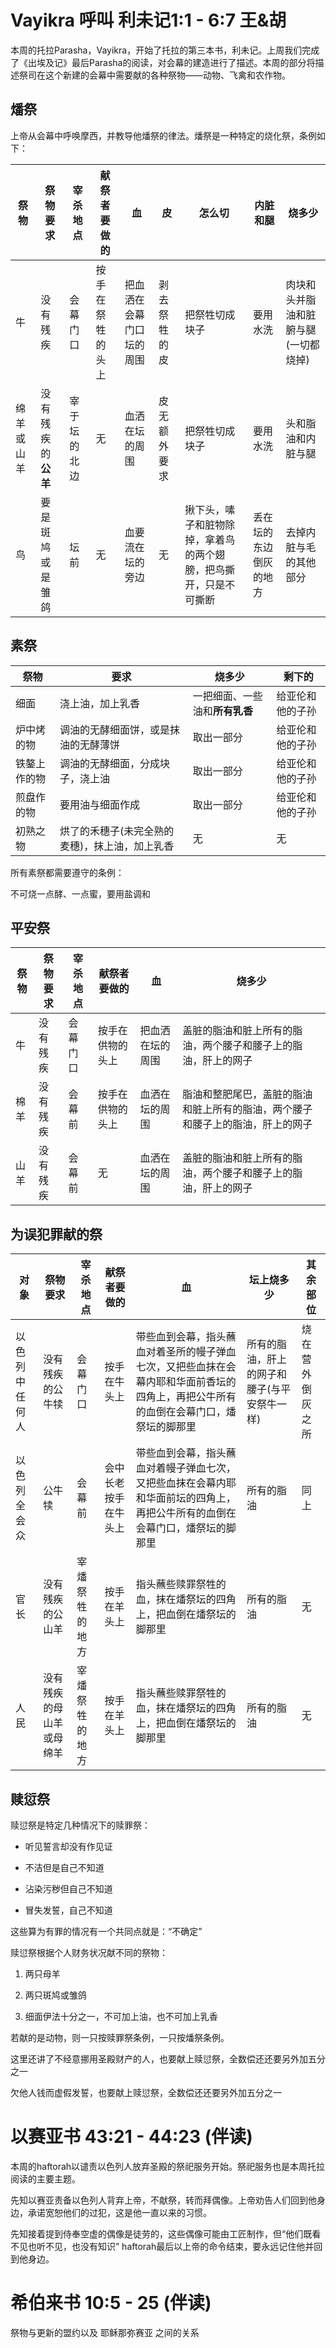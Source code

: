 # Vayikra 呼叫 利未记1:1 - 6:7 王&胡

本周的托拉Parasha，Vayikra，开始了托拉的第三本书，利未记。上周我们完成了《出埃及记》最后Parasha的阅读，对会幕的建造进行了描述。本周的部分将描述祭司在这个新建的会幕中需要献的各种祭物——动物、飞禽和农作物。

## 燔祭

上帝从会幕中呼唤摩西，并教导他燔祭的律法。燔祭是一种特定的烧化祭，条例如下：

祭物 | 祭物要求 | 宰杀地点 | 献祭者要做的 | 血 | 皮 | 怎么切 | 内脏和腿 | 烧多少
---- | ---- | ---- | ---- | ---- | ---- | ---- | ---- | ----
牛 | 没有残疾 | 会幕门口 | 按手在祭牲的头上 | 把血洒在会幕门口坛的周围 | 剥去祭牲的皮 | 把祭牲切成块子 | 要用水洗 | 肉块和头并脂油和脏腑与腿(一切都烧掉)
绵羊或山羊 | 没有残疾的**公羊** | 宰于坛的北边 | 无 | 血洒在坛的周围 | 皮无额外要求| 把祭牲切成块子 | 要用水洗 | 头和脂油和内脏与腿
鸟 | 要是斑鸠或是雏鸽 | 坛前 | 无 | 血要流在坛的旁边 | 无 | 揪下头，嗉子和脏物除掉，拿着鸟的两个翅膀，把鸟撕开，只是不可撕断 | 丢在坛的东边倒灰的地方 | 去掉内脏与毛的其他部分

## 素祭

祭物 | 要求 | 烧多少 | 剩下的
---- | ---- | ---- | ----
细面 | 浇上油，加上乳香 | 一把细面、一些油和**所有乳香** | 给亚伦和他的子孙
炉中烤的物 | 调油的无酵细面饼，或是抹油的无酵薄饼 | 取出一部分 | 给亚伦和他的子孙
铁鏊上作的物 | 调油的无酵细面，分成块子，浇上油 | 取出一部分 | 给亚伦和他的子孙
煎盘作的物 | 要用油与细面作成 | 取出一部分 | 给亚伦和他的子孙
初熟之物 | 烘了的禾穗子(未完全熟的麦穗)，抹上油，加上乳香 | 无 | 无

所有素祭都需要遵守的条例：

不可烧一点酵、一点蜜，要用盐调和

## 平安祭

祭物 | 祭物要求 | 宰杀地点 | 献祭者要做的 | 血 | 烧多少
---- | ---- | ---- | ---- | ---- | ----
牛 | 没有残疾 | 会幕门口 | 按手在供物的头上 | 把血洒在坛的周围 | 盖脏的脂油和脏上所有的脂油，两个腰子和腰子上的脂油，肝上的网子
棉羊 | 没有残疾 | 会幕前 | 按手在供物的头上 | 血洒在坛的周围 | 脂油和整肥尾巴，盖脏的脂油和脏上所有的脂油，两个腰子和腰子上的脂油，肝上的网子
山羊 | 没有残疾 | 会幕前 | 无 | 血洒在坛的周围 | 盖脏的脂油和脏上所有的脂油，两个腰子和腰子上的脂油，肝上的网子

## 为误犯罪献的祭

对象 | 祭物要求 | 宰杀地点 | 献祭者要做的 | 血 | 坛上烧多少 | 其余部位
---- | ---- | ---- | ---- | ---- | ---- | ----
以色列中任何人 | 没有残疾的公牛犊 | 会幕门口 | 按手在牛头上 | 带些血到会幕，指头蘸血对着圣所的幔子弹血七次，又把些血抹在会幕内耶和华面前香坛的四角上，再把公牛所有的血倒在会幕门口，燔祭坛的脚那里 | 所有的脂油，肝上的网子和腰子(与平安祭牛一样) | 烧在营外倒灰之所
以色列全会众 | 公牛犊 | 会幕前 | 会中长老按手在牛头上 | 带些血到会幕，指头蘸血对着幔子弹血七次，又把些血抹在会幕内耶和华面前坛的四角上，再把公牛所有的血倒在会幕门口，燔祭坛的脚那里 | 所有的脂油 | 同上
官长 | 没有残疾的公山羊 | 宰燔祭牲的地方 | 按手在羊头上 | 指头蘸些赎罪祭牲的血，抹在燔祭坛的四角上，把血倒在燔祭坛的脚那里 | 所有的脂油 | 无
人民 | 没有残疾的母山羊或母绵羊 | 宰燔祭牲的地方 | 按手在羊头上 | 指头蘸些赎罪祭牲的血，抹在燔祭坛的四角上，把血倒在燔祭坛的脚那里 | 所有的脂油 | 无

## 赎愆祭

赎愆祭是特定几种情况下的赎罪祭：

* 听见誓言却没有作见证

* 不洁但是自己不知道

* 沾染污秽但自己不知道

* 冒失发誓，自己不知道

这些算为有罪的情况有一个共同点就是：“不确定”

赎愆祭根据个人财务状况献不同的祭物：

1. 两只母羊

2. 两只斑鸠或雏鸽

3. 细面伊法十分之一，不可加上油，也不可加上乳香

若献的是动物，则一只按赎罪祭条例，一只按燔祭条例。

这里还讲了不经意挪用圣殿财产的人，也要献上赎愆祭，全数偿还还要另外加五分之一

欠他人钱而虚假发誓，也要献上赎愆祭，全数偿还还要另外加五分之一

# 以赛亚书 43:21 - 44:23 (伴读)

本周的haftorah以谴责以色列人放弃圣殿的祭祀服务开始。祭祀服务也是本周托拉阅读的主要主题。

先知以赛亚责备以色列人背弃上帝，不献祭，转而拜偶像。上帝劝告人们回到他身边，承诺宽恕他们的过犯，这是他一直以来的习惯。

先知接着提到侍奉空虚的偶像是徒劳的，这些偶像可能由工匠制作，但“他们既看不见也听不见，也没有知识” haftorah最后以上帝的命令结束，要永远记住他并回到他身边。

# 希伯来书 10:5 - 25 (伴读)

祭物与更新的盟约以及 耶稣那弥赛亚 之间的关系